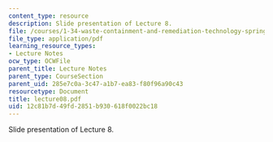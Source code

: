 ```yaml
---
content_type: resource
description: Slide presentation of Lecture 8.
file: /courses/1-34-waste-containment-and-remediation-technology-spring-2004/12c81b7d49fd2851b930618f0022bc18_lecture08.pdf
file_type: application/pdf
learning_resource_types:
- Lecture Notes
ocw_type: OCWFile
parent_title: Lecture Notes
parent_type: CourseSection
parent_uid: 285e7c0a-3c47-a1b7-ea83-f80f96a90c43
resourcetype: Document
title: lecture08.pdf
uid: 12c81b7d-49fd-2851-b930-618f0022bc18
---
```

Slide presentation of Lecture 8.


